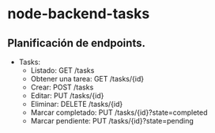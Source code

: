 # node-backend-tasks

## Planificación de endpoints.

  - Tasks:
    - Listado: GET /tasks
    - Obtener una tarea: GET /tasks/{id}
    - Crear: POST /tasks
    - Editar: PUT /tasks/{id}
    - Eliminar: DELETE /tasks/{id} 
    - Marcar completado:  PUT /tasks/{id}?state=completed
    - Marcar pendiente: PUT /tasks/{id}?state=pending
    